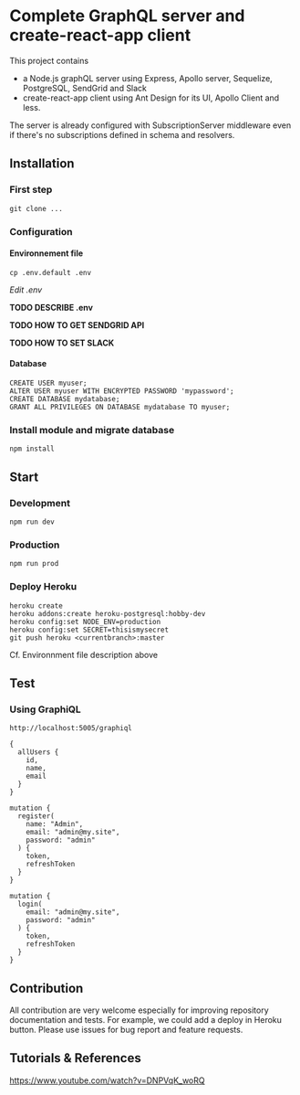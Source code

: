 # Complete GraphQL server and create-react-app client

This project contains

- a Node.js graphQL server using Express, Apollo server, Sequelize, PostgreSQL, SendGrid and Slack
- create-react-app client using Ant Design for its UI, Apollo Client and less.

The server is already configured with SubscriptionServer middleware even if there's no subscriptions defined in schema and resolvers.


## Installation

### First step

`git clone ...`

### Configuration

#### Environnement file

`cp .env.default .env`

*Edit .env*

**TODO DESCRIBE .env**

**TODO HOW TO GET SENDGRID API**

**TODO HOW TO SET SLACK**

#### Database

```
CREATE USER myuser;
ALTER USER myuser WITH ENCRYPTED PASSWORD 'mypassword';
CREATE DATABASE mydatabase;
GRANT ALL PRIVILEGES ON DATABASE mydatabase TO myuser;
```

### Install module and migrate database

`npm install`

## Start

### Development

`npm run dev`

### Production

`npm run prod`

### Deploy Heroku

```
heroku create
heroku addons:create heroku-postgresql:hobby-dev
heroku config:set NODE_ENV=production
heroku config:set SECRET=thisismysecret
git push heroku <currentbranch>:master
```

Cf. Environnment file description above


## Test

### Using GraphiQL

`http://localhost:5005/graphiql`

```
{
  allUsers {
    id,
    name,
    email
  }
}
```

```
mutation {
  register(
    name: "Admin",
    email: "admin@my.site",
    password: "admin"
  ) {
    token,
    refreshToken
  }
}
```

```
mutation {
  login(
    email: "admin@my.site",
    password: "admin"
  ) {
    token,
    refreshToken
  }
}
```

## Contribution

All contribution are very welcome especially for improving repository documentation and tests. For example, we could add a deploy in Heroku button.
Please use issues for bug report and feature requests.

## Tutorials & References

https://www.youtube.com/watch?v=DNPVqK_woRQ




